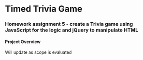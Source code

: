 # Timed Trivia Game
### Homework assignment 5 - create a Trivia game using JavaScript for the logic and jQuery to manipulate HTML
#### Project Overview
Will update as scope is evaluated
